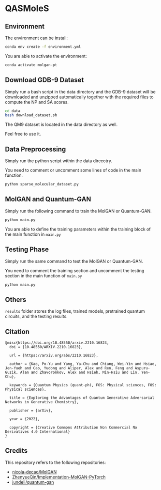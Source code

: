 # QASMoleS

## Environment

The environment can be install:

```bash
conda env create -f environment.yml
```

You are able to activate the environment:

```bash
conda activate molgan-pt
```

## Download GDB-9 Dataset

Simply run a bash script in the data directory and the GDB-9 dataset will be downloaded and unzipped automatically together with the required files to compute the NP and SA scores.

```bash
cd data
bash download_dataset.sh
```

The QM9 dataset is located in the data directory as well.

Feel free to use it.

## Data Preprocessing

Simply run the python script within the data direcotry. 

You need to comment or uncomment some lines of code in the main function.

```python
python sparse_molecular_dataset.py
```

## MolGAN and Quantum-GAN

Simply run the following command to train the MolGAN or Quantum-GAN.

```python
python main.py
```

You are able to define the training parameters within the training block of the main function in `main.py`

## Testing Phase

Simply run the same command to test the MolGAN or Quantum-GAN. 

You need to comment the training section and uncomment the testing section in the main function of `main.py`

```python
python main.py
```

## Others

`results` folder stores the log files, trained models, pretrained quantum circuits, and the testing results.

## Citation

```
@misc{https://doi.org/10.48550/arxiv.2210.16823,
  doi = {10.48550/ARXIV.2210.16823},
  
  url = {https://arxiv.org/abs/2210.16823},
  
  author = {Kao, Po-Yu and Yang, Ya-Chu and Chiang, Wei-Yin and Hsiao, Jen-Yueh and Cao, Yudong and Aliper, Alex and Ren, Feng and Aspuru-Guzik, Alan and Zhavoronkov, Alex and Hsieh, Min-Hsiu and Lin, Yen-Chu},
  
  keywords = {Quantum Physics (quant-ph), FOS: Physical sciences, FOS: Physical sciences},
  
  title = {Exploring the Advantages of Quantum Generative Adversarial Networks in Generative Chemistry},
  
  publisher = {arXiv},
  
  year = {2022},
  
  copyright = {Creative Commons Attribution Non Commercial No Derivatives 4.0 International}
}
```

## Credits
This repository refers to the following repositories:
 - [nicola-decao/MolGAN](https://github.com/nicola-decao/MolGAN)
 - [ZhenyueQin/Implementation-MolGAN-PyTorch](https://github.com/ZhenyueQin/Implementation-MolGAN-PyTorch)
 - [jundeli/quantum-gan](https://github.com/jundeli/quantum-gan)
